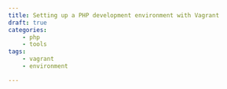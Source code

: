 ```yaml
---
title: Setting up a PHP development environment with Vagrant
draft: true
categories:
    - php
    - tools
tags:
    - vagrant
    - environment

---
```


